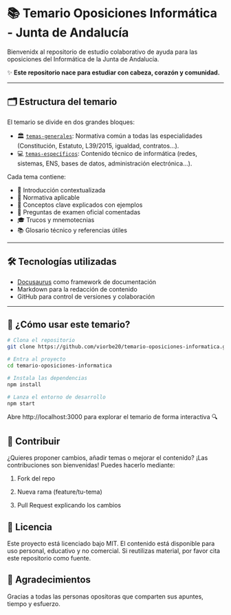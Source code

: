 # 📚 Temario Oposiciones Informática - Junta de Andalucía

Bienvenidx al repositorio de estudio colaborativo de ayuda para las oposiciones del Informática de la Junta de Andalucía.  

✨ **Este repositorio nace para estudiar con cabeza, corazón y comunidad.**

---

## 🗂️ Estructura del temario

El temario se divide en dos grandes bloques:

- 🏛️ [`temas-generales`](temas-generales/intro): Normativa común a todas las especialidades (Constitución, Estatuto, L39/2015, igualdad, contratos…).
- 💻 [`temas-específicos`](temas-especificos/intro): Contenido técnico de informática (redes, sistemas, ENS, bases de datos, administración electrónica...).

Cada tema contiene:

- 📌 Introducción contextualizada  
- 🧾 Normativa aplicable  
- 🧠 Conceptos clave explicados con ejemplos  
- 🧪 Preguntas de examen oficial comentadas  
- 🎓 Trucos y mnemotecnias  
- 📚 Glosario técnico y referencias útiles

---

## 🛠 Tecnologías utilizadas

- [Docusaurus](https://docusaurus.io/) como framework de documentación
- Markdown para la redacción de contenido
- GitHub para control de versiones y colaboración

---

## 🚀 ¿Cómo usar este temario?

```bash
# Clona el repositorio
git clone https://github.com/viorbe20/temario-oposiciones-informatica.git

# Entra al proyecto
cd temario-oposiciones-informatica

# Instala las dependencias
npm install

# Lanza el entorno de desarrollo
npm start
```

Abre http://localhost:3000 para explorar el temario de forma interactiva 🔍

## 🤝 Contribuir
¿Quieres proponer cambios, añadir temas o mejorar el contenido?
¡Las contribuciones son bienvenidas! Puedes hacerlo mediante:

1. Fork del repo

2. Nueva rama (feature/tu-tema)

3. Pull Request explicando los cambios

## 🧾 Licencia
Este proyecto está licenciado bajo MIT.
El contenido está disponible para uso personal, educativo y no comercial. Si reutilizas material, por favor cita este repositorio como fuente.

## 🫶 Agradecimientos
Gracias a todas las personas opositoras que comparten sus apuntes, tiempo y esfuerzo.